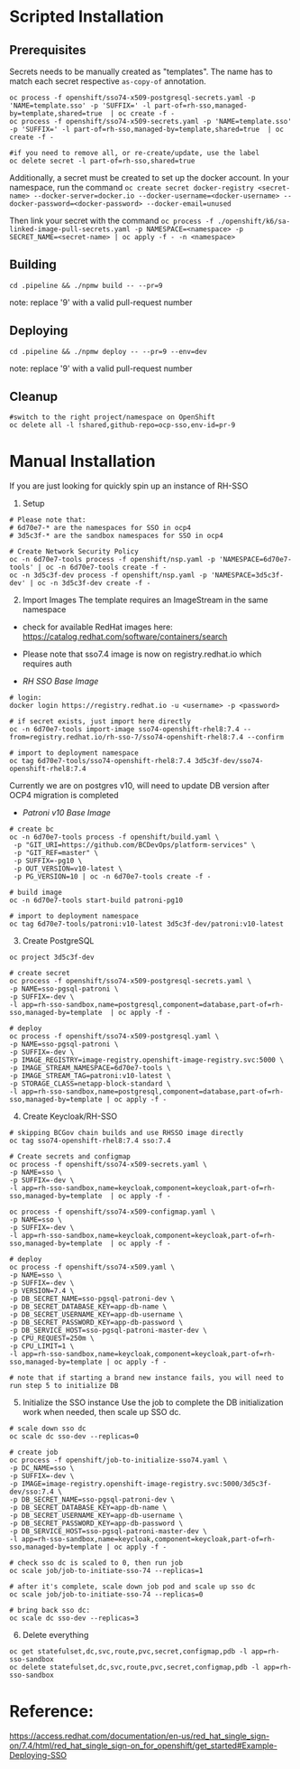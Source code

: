 # Scripted Installation

## Prerequisites
Secrets needs to be manually created as "templates". The name has to match each secret respective `as-copy-of` annotation.
```
oc process -f openshift/sso74-x509-postgresql-secrets.yaml -p 'NAME=template.sso' -p 'SUFFIX=' -l part-of=rh-sso,managed-by=template,shared=true  | oc create -f -
oc process -f openshift/sso74-x509-secrets.yaml -p 'NAME=template.sso' -p 'SUFFIX=' -l part-of=rh-sso,managed-by=template,shared=true  | oc create -f -

#if you need to remove all, or re-create/update, use the label
oc delete secret -l part-of=rh-sso,shared=true

```

Additionally, a secret must be created to set up the docker account. In your namespace, run the command 
    ```oc create secret docker-registry <secret-name> --docker-server=docker.io --docker-username=<docker-username> --docker-password=<docker-password> --docker-email=unused```

Then link your secret with the command
    ```oc process -f ./openshift/k6/sa-linked-image-pull-secrets.yaml -p NAMESPACE=<namespace> -p SECRET_NAME=<secret-name> | oc apply -f - -n <namespace>```

## Building
```
cd .pipeline && ./npmw build -- --pr=9
```
note: replace '9' with a valid pull-request number

## Deploying
```
cd .pipeline && ./npmw deploy -- --pr=9 --env=dev
```
note: replace '9' with a valid pull-request number

## Cleanup
```
#switch to the right project/namespace on OpenShift
oc delete all -l !shared,github-repo=ocp-sso,env-id=pr-9
```

# Manual Installation
If you are just looking for quickly spin up an instance of RH-SSO

1. Setup
```shell
# Please note that:
# 6d70e7-* are the namespaces for SSO in ocp4
# 3d5c3f-* are the sandbox namespaces for SSO in ocp4

# Create Network Security Policy
oc -n 6d70e7-tools process -f openshift/nsp.yaml -p 'NAMESPACE=6d70e7-tools' | oc -n 6d70e7-tools create -f -
oc -n 3d5c3f-dev process -f openshift/nsp.yaml -p 'NAMESPACE=3d5c3f-dev' | oc -n 3d5c3f-dev create -f -
```

2. Import Images
The template requires an ImageStream in the same namespace
- check for available RedHat images here: https://catalog.redhat.com/software/containers/search
- Please note that sso7.4 image is now on registry.redhat.io which requires auth

- *RH SSO Base Image*
```shell
# login:
docker login https://registry.redhat.io -u <username> -p <password>

# if secret exists, just import here directly
oc -n 6d70e7-tools import-image sso74-openshift-rhel8:7.4 --from=registry.redhat.io/rh-sso-7/sso74-openshift-rhel8:7.4 --confirm

# import to deployment namespace
oc tag 6d70e7-tools/sso74-openshift-rhel8:7.4 3d5c3f-dev/sso74-openshift-rhel8:7.4
```

Currently we are on postgres v10, will need to update DB version after OCP4 migration is completed

- *Patroni v10 Base Image*
```shell
# create bc
oc -n 6d70e7-tools process -f openshift/build.yaml \
 -p "GIT_URI=https://github.com/BCDevOps/platform-services" \
 -p "GIT_REF=master" \
 -p SUFFIX=-pg10 \
 -p OUT_VERSION=v10-latest \
 -p PG_VERSION=10 | oc -n 6d70e7-tools create -f -

# build image
oc -n 6d70e7-tools start-build patroni-pg10

# import to deployment namespace
oc tag 6d70e7-tools/patroni:v10-latest 3d5c3f-dev/patroni:v10-latest
```

3. Create PostgreSQL
```shell
oc project 3d5c3f-dev

# create secret
oc process -f openshift/sso74-x509-postgresql-secrets.yaml \
-p NAME=sso-pgsql-patroni \
-p SUFFIX=-dev \
-l app=rh-sso-sandbox,name=postgresql,component=database,part-of=rh-sso,managed-by=template  | oc apply -f -

# deploy
oc process -f openshift/sso74-x509-postgresql.yaml \
-p NAME=sso-pgsql-patroni \
-p SUFFIX=-dev \
-p IMAGE_REGISTRY=image-registry.openshift-image-registry.svc:5000 \
-p IMAGE_STREAM_NAMESPACE=6d70e7-tools \
-p IMAGE_STREAM_TAG=patroni:v10-latest \
-p STORAGE_CLASS=netapp-block-standard \
-l app=rh-sso-sandbox,name=postgresql,component=database,part-of=rh-sso,managed-by=template | oc apply -f -
```

4. Create Keycloak/RH-SSO
```shell
# skipping BCGov chain builds and use RHSSO image directly
oc tag sso74-openshift-rhel8:7.4 sso:7.4

# Create secrets and configmap
oc process -f openshift/sso74-x509-secrets.yaml \
-p NAME=sso \
-p SUFFIX=-dev \
-l app=rh-sso-sandbox,name=keycloak,component=keycloak,part-of=rh-sso,managed-by=template  | oc apply -f -

oc process -f openshift/sso74-x509-configmap.yaml \
-p NAME=sso \
-p SUFFIX=-dev \
-l app=rh-sso-sandbox,name=keycloak,component=keycloak,part-of=rh-sso,managed-by=template  | oc apply -f -

# deploy
oc process -f openshift/sso74-x509.yaml \
-p NAME=sso \
-p SUFFIX=-dev \
-p VERSION=7.4 \
-p DB_SECRET_NAME=sso-pgsql-patroni-dev \
-p DB_SECRET_DATABASE_KEY=app-db-name \
-p DB_SECRET_USERNAME_KEY=app-db-username \
-p DB_SECRET_PASSWORD_KEY=app-db-password \
-p DB_SERVICE_HOST=sso-pgsql-patroni-master-dev \
-p CPU_REQUEST=250m \
-p CPU_LIMIT=1 \
-l app=rh-sso-sandbox,name=keycloak,component=keycloak,part-of=rh-sso,managed-by=template | oc apply -f -

# note that if starting a brand new instance fails, you will need to run step 5 to initialize DB
```

5. Initialize the SSO instance
Use the job to complete the DB initialization work when needed, then scale up SSO dc.

```shell
# scale down sso dc
oc scale dc sso-dev --replicas=0

# create job
oc process -f openshift/job-to-initialize-sso74.yaml \
-p DC_NAME=sso \
-p SUFFIX=-dev \
-p IMAGE=image-registry.openshift-image-registry.svc:5000/3d5c3f-dev/sso:7.4 \
-p DB_SECRET_NAME=sso-pgsql-patroni-dev \
-p DB_SECRET_DATABASE_KEY=app-db-name \
-p DB_SECRET_USERNAME_KEY=app-db-username \
-p DB_SECRET_PASSWORD_KEY=app-db-password \
-p DB_SERVICE_HOST=sso-pgsql-patroni-master-dev \
-l app=rh-sso-sandbox,name=keycloak,component=keycloak,part-of=rh-sso,managed-by=template | oc apply -f -

# check sso dc is scaled to 0, then run job
oc scale job/job-to-initiate-sso-74 --replicas=1

# after it's complete, scale down job pod and scale up sso dc
oc scale job/job-to-initiate-sso-74 --replicas=0

# bring back sso dc:
oc scale dc sso-dev --replicas=3
```

6. Delete everything
```
oc get statefulset,dc,svc,route,pvc,secret,configmap,pdb -l app=rh-sso-sandbox
oc delete statefulset,dc,svc,route,pvc,secret,configmap,pdb -l app=rh-sso-sandbox
```

# Reference:
https://access.redhat.com/documentation/en-us/red_hat_single_sign-on/7.4/html/red_hat_single_sign-on_for_openshift/get_started#Example-Deploying-SSO
